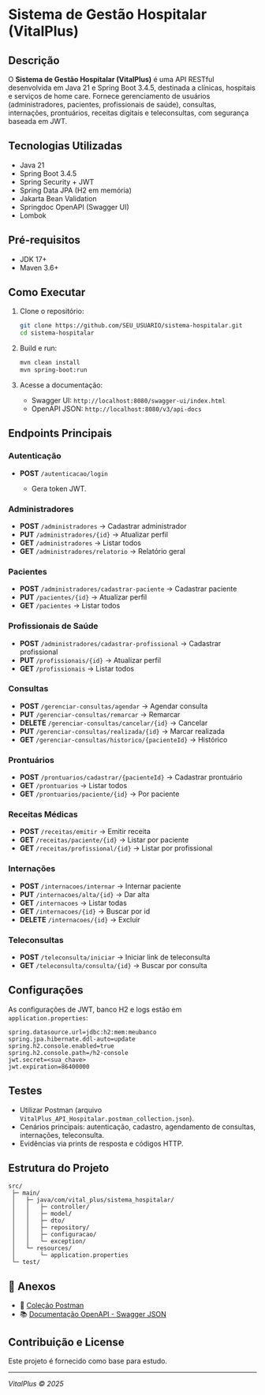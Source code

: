 # Sistema de Gestão Hospitalar (VitalPlus)

## Descrição

O **Sistema de Gestão Hospitalar (VitalPlus)** é uma API RESTful desenvolvida em Java 21 e Spring Boot 3.4.5, destinada a clínicas, hospitais e serviços de home care. Fornece gerenciamento de usuários (administradores, pacientes, profissionais de saúde), consultas, internações, prontuários, receitas digitais e teleconsultas, com segurança baseada em JWT.

## Tecnologias Utilizadas

* Java 21
* Spring Boot 3.4.5
* Spring Security + JWT
* Spring Data JPA (H2 em memória)
* Jakarta Bean Validation
* Springdoc OpenAPI (Swagger UI)
* Lombok

## Pré-requisitos

* JDK 17+
* Maven 3.6+

## Como Executar

1. Clone o repositório:

   ```bash
   git clone https://github.com/SEU_USUARIO/sistema-hospitalar.git
   cd sistema-hospitalar
   ```
2. Build e run:

   ```bash
   mvn clean install
   mvn spring-boot:run
   ```
3. Acesse a documentação:

   * Swagger UI: `http://localhost:8080/swagger-ui/index.html`
   * OpenAPI JSON: `http://localhost:8080/v3/api-docs`

## Endpoints Principais

### Autenticação

* **POST** `/autenticacao/login`

  * Gera token JWT.

### Administradores

* **POST** `/administradores`            → Cadastrar administrador
* **PUT**  `/administradores/{id}`       → Atualizar perfil
* **GET**  `/administradores`            → Listar todos
* **GET**  `/administradores/relatorio`  → Relatório geral

### Pacientes

* **POST** `/administradores/cadastrar-paciente`  → Cadastrar paciente
* **PUT**  `/pacientes/{id}`                     → Atualizar perfil
* **GET**  `/pacientes`                          → Listar todos

### Profissionais de Saúde

* **POST** `/administradores/cadastrar-profissional`  → Cadastrar profissional
* **PUT**  `/profissionais/{id}`                       → Atualizar perfil
* **GET**  `/profissionais`                            → Listar todos

### Consultas

* **POST** `/gerenciar-consultas/agendar`  → Agendar consulta
* **PUT**  `/gerenciar-consultas/remarcar` → Remarcar
* **DELETE** `/gerenciar-consultas/cancelar/{id}` → Cancelar
* **PUT**  `/gerenciar-consultas/realizada/{id}` → Marcar realizada
* **GET**  `/gerenciar-consultas/historico/{pacienteId}` → Histórico

### Prontuários

* **POST** `/prontuarios/cadastrar/{pacienteId}` → Cadastrar prontuário
* **GET**  `/prontuarios`                        → Listar todos
* **GET**  `/prontuarios/paciente/{id}`          → Por paciente

### Receitas Médicas

* **POST** `/receitas/emitir`              → Emitir receita
* **GET**  `/receitas/paciente/{id}`       → Listar por paciente
* **GET**  `/receitas/profissional/{id}`   → Listar por profissional

### Internações

* **POST** `/internacoes/internar`         → Internar paciente
* **PUT**  `/internacoes/alta/{id}`        → Dar alta
* **GET**  `/internacoes`                  → Listar todas
* **GET**  `/internacoes/{id}`             → Buscar por id
* **DELETE** `/internacoes/{id}`           → Excluir

### Teleconsultas

* **POST** `/teleconsulta/iniciar`         → Iniciar link de teleconsulta
* **GET**  `/teleconsulta/consulta/{id}`   → Buscar por consulta

## Configurações

As configurações de JWT, banco H2 e logs estão em `application.properties`:

```properties
spring.datasource.url=jdbc:h2:mem:meubanco
spring.jpa.hibernate.ddl-auto=update
spring.h2.console.enabled=true
spring.h2.console.path=/h2-console
jwt.secret=<sua_chave>
jwt.expiration=86400000
```

## Testes

* Utilizar Postman (arquivo `VitalPlus_API_Hospitalar.postman_collection.json`).
* Cenários principais: autenticação, cadastro, agendamento de consultas, internações, teleconsulta.
* Evidências via prints de resposta e códigos HTTP.

## Estrutura do Projeto

```
src/
 ├─ main/
 │   ├─ java/com/vital_plus/sistema_hospitalar/
 │   │   ├─ controller/
 │   │   ├─ model/
 │   │   ├─ dto/
 │   │   ├─ repository/
 │   │   ├─ configuracao/
 │   │   └─ exception/
 │   └─ resources/
 │       └─ application.properties
 └─ test/
```
## 📎 Anexos

- 📘 [Coleção Postman](./postman/VitalPlus-API-Hospitalar.postman_collection.json)
- 📚 [Documentação OpenAPI - Swagger JSON](./swagger/openapi.json)


## Contribuição e License

Este projeto é fornecido como base para estudo.

---

*VitalPlus © 2025*
